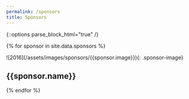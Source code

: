 ```yaml
---
permalink: /sponsors
title: Sponsors
---
```


{::options parse_block_html="true" /}

{% for sponsor in site.data.sponsors %}
<div class="sponsor">
![2016](/assets/images/sponsors/{{sponsor.image}}){: .sponsor-image}

## {{sponsor.name}}
</div>
{% endfor %}
